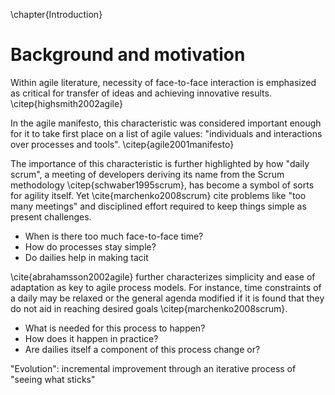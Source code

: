 
\chapter{Introduction}

# Background and motivation

Within agile literature, necessity of face-to-face interaction is emphasized as critical for transfer of ideas and achieving innovative results. \citep{highsmith2002agile}

In the agile manifesto, this characteristic was considered important enough for it to take first place on a list of agile values: "individuals and interactions over processes and tools". \citep{agile2001manifesto}

The importance of this characteristic is further highlighted by how "daily scrum", a meeting of developers deriving its name from the Scrum methodology \citep{schwaber1995scrum}, has become a symbol of sorts for agility itself. Yet \cite{marchenko2008scrum} cite problems like "too many meetings" and disciplined effort required to keep things simple as present challenges.

- When is there too much face-to-face time?
- How do processes stay simple?
- Do dailies help in making tacit

\cite{abrahamsson2002agile} further characterizes simplicity and ease of adaptation as key to agile process models. For instance, time constraints of a daily may be relaxed or the general agenda modified if it is found that they do not aid in reaching desired goals \citep{marchenko2008scrum}.

- What is needed for this process to happen?
- How does it happen in practice?
- Are dailies itself a component of this process change or?

"Evolution": incremental improvement through an iterative process of "seeing what sticks"
